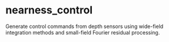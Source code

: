 # nearness_control
Generate control commands from depth sensors using wide-field integration methods and small-field Fourier residual processing.
